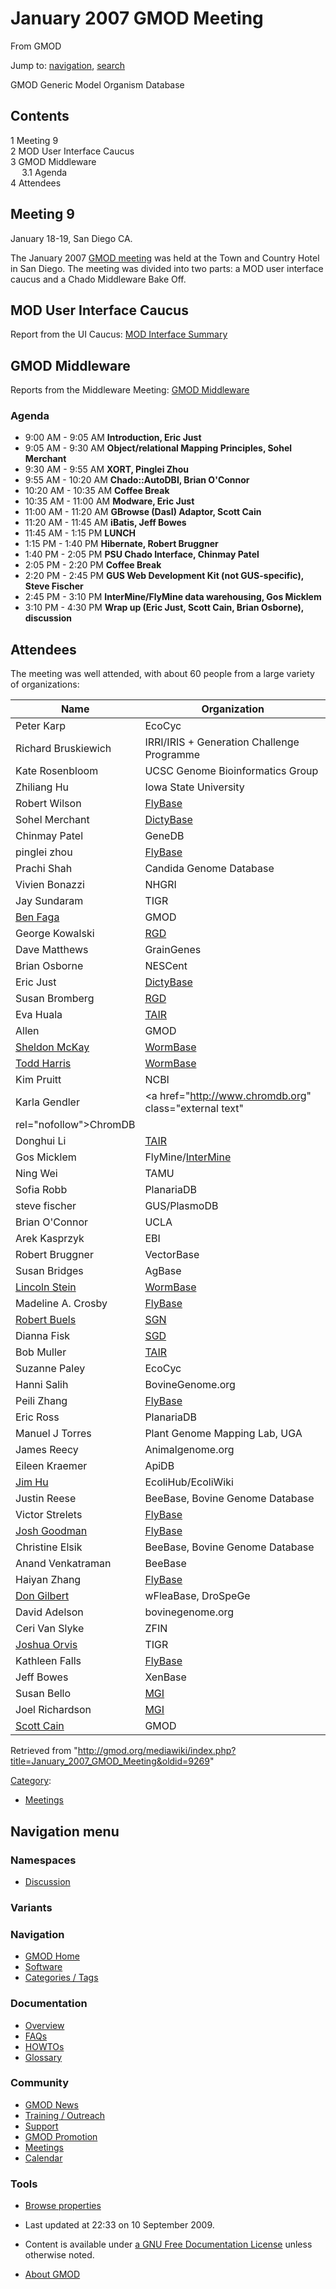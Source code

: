 <div id="mw-page-base" class="noprint">

</div>

<div id="mw-head-base" class="noprint">

</div>

<div id="content" class="mw-body" role="main">

<span id="top"></span>

<div id="mw-js-message" style="display:none;">

</div>



# <span dir="auto">January 2007 GMOD Meeting</span>

<div id="bodyContent">

<div id="siteSub">

From GMOD

</div>

<div id="contentSub">

</div>

<div id="jump-to-nav" class="mw-jump">

Jump to: [navigation](#mw-navigation), [search](#p-search)

</div>

<div id="mw-content-text" class="mw-content-ltr" lang="en" dir="ltr">

GMOD Generic Model Organism Database

<div id="toc" class="toc">

<div id="toctitle">

## Contents

</div>

- [<span class="tocnumber">1</span> <span class="toctext">Meeting
  9</span>](#Meeting_9)
- [<span class="tocnumber">2</span> <span class="toctext">MOD User
  Interface Caucus</span>](#MOD_User_Interface_Caucus)
- [<span class="tocnumber">3</span> <span class="toctext">GMOD
  Middleware</span>](#GMOD_Middleware)
  - [<span class="tocnumber">3.1</span>
    <span class="toctext">Agenda</span>](#Agenda)
- [<span class="tocnumber">4</span>
  <span class="toctext">Attendees</span>](#Attendees)

</div>

## <span id="Meeting_9" class="mw-headline">Meeting 9</span>

January 18-19, San Diego CA.

The January 2007 [GMOD meeting](Meetings "Meetings") was held at the
Town and Country Hotel in San Diego. The meeting was divided into two
parts: a MOD user interface caucus and a Chado Middleware Bake Off.

## <span id="MOD_User_Interface_Caucus" class="mw-headline">MOD User Interface Caucus</span>

Report from the UI Caucus: [MOD Interface
Summary](MOD_Face_Summary "MOD Face Summary")

## <span id="GMOD_Middleware" class="mw-headline">GMOD Middleware</span>

Reports from the Middleware Meeting: [GMOD
Middleware](GMOD_Middleware "GMOD Middleware")

  

### <span id="Agenda" class="mw-headline">Agenda</span>

- 9:00 AM - 9:05 AM **Introduction, Eric Just**
- 9:05 AM - 9:30 AM **Object/relational Mapping Principles, Sohel
  Merchant**
- 9:30 AM - 9:55 AM **XORT, Pinglei Zhou**
- 9:55 AM - 10:20 AM **Chado::AutoDBI, Brian O'Connor**
- 10:20 AM - 10:35 AM **Coffee Break**
- 10:35 AM - 11:00 AM **Modware, Eric Just**
- 11:00 AM - 11:20 AM **GBrowse (DasI) Adaptor, Scott Cain**
- 11:20 AM - 11:45 AM **iBatis, Jeff Bowes**
- 11:45 AM - 1:15 PM **LUNCH**
- 1:15 PM - 1:40 PM **Hibernate, Robert Bruggner**
- 1:40 PM - 2:05 PM **PSU Chado Interface, Chinmay Patel**
- 2:05 PM - 2:20 PM **Coffee Break**
- 2:20 PM - 2:45 PM **GUS Web Development Kit (not GUS-specific), Steve
  Fischer**
- 2:45 PM - 3:10 PM **InterMine/FlyMine data warehousing, Gos Micklem**
- 3:10 PM - 4:30 PM **Wrap up (Eric Just, Scott Cain, Brian Osborne),
  discussion**

## <span id="Attendees" class="mw-headline">Attendees</span>

The meeting was well attended, with about 60 people from a large variety
of organizations:

| Name | Organization |
|----|----|
| Peter Karp | EcoCyc |
| Richard Bruskiewich | IRRI/IRIS + Generation Challenge Programme |
| Kate Rosenbloom | UCSC Genome Bioinformatics Group |
| Zhiliang Hu | Iowa State University |
| Robert Wilson | [FlyBase](Category:FlyBase "Category:FlyBase") |
| Sohel Merchant | [DictyBase](Category:DictyBase "Category:DictyBase") |
| Chinmay Patel | GeneDB |
| pinglei zhou | [FlyBase](Category:FlyBase "Category:FlyBase") |
| Prachi Shah | Candida Genome Database |
| Vivien Bonazzi | NHGRI |
| Jay Sundaram | TIGR |
| [Ben Faga](User:Faga "User:Faga") | GMOD |
| George Kowalski | [RGD](Category:RGD "Category:RGD") |
| Dave Matthews | GrainGenes |
| Brian Osborne | NESCent |
| Eric Just | [DictyBase](Category:DictyBase "Category:DictyBase") |
| Susan Bromberg | [RGD](Category:RGD "Category:RGD") |
| Eva Huala | [TAIR](Category:TAIR "Category:TAIR") |
| Allen | GMOD |
| [Sheldon McKay](User:Mckays "User:Mckays") | [WormBase](Category:WormBase "Category:WormBase") |
| [Todd Harris](User:Tharris "User:Tharris") | [WormBase](Category:WormBase "Category:WormBase") |
| Kim Pruitt | NCBI |
| Karla Gendler | <a href="http://www.chromdb.org" class="external text"
rel="nofollow">ChromDB</a> |
| Donghui Li | [TAIR](Category:TAIR "Category:TAIR") |
| Gos Micklem | FlyMine/[InterMine](InterMine "InterMine") |
| Ning Wei | TAMU |
| Sofia Robb | PlanariaDB |
| steve fischer | GUS/PlasmoDB |
| Brian O'Connor | UCLA |
| Arek Kasprzyk | EBI |
| Robert Bruggner | VectorBase |
| Susan Bridges | AgBase |
| [Lincoln Stein](User:Lstein "User:Lstein") | [WormBase](Category:WormBase "Category:WormBase") |
| Madeline A. Crosby | [FlyBase](Category:FlyBase "Category:FlyBase") |
| [Robert Buels](User:RobertBuels "User:RobertBuels") | [SGN](Category:SGN "Category:SGN") |
| Dianna Fisk | [SGD](Category:SGD "Category:SGD") |
| Bob Muller | [TAIR](Category:TAIR "Category:TAIR") |
| Suzanne Paley | EcoCyc |
| Hanni Salih | BovineGenome.org |
| Peili Zhang | [FlyBase](Category:FlyBase "Category:FlyBase") |
| Eric Ross | PlanariaDB |
| Manuel J Torres | Plant Genome Mapping Lab, UGA |
| James Reecy | Animalgenome.org |
| Eileen Kraemer | ApiDB |
| [Jim Hu](User:JimHu.1 "User:JimHu") | EcoliHub/EcoliWiki |
| Justin Reese | BeeBase, Bovine Genome Database |
| Victor Strelets | [FlyBase](Category:FlyBase "Category:FlyBase") |
| [Josh Goodman](User:Jogoodma "User:Jogoodma") | [FlyBase](Category:FlyBase "Category:FlyBase") |
| Christine Elsik | BeeBase, Bovine Genome Database |
| Anand Venkatraman | BeeBase |
| Haiyan Zhang | [FlyBase](Category:FlyBase "Category:FlyBase") |
| [Don Gilbert](User:Dongilbert "User:Dongilbert") | wFleaBase, DroSpeGe |
| David Adelson | bovinegenome.org |
| Ceri Van Slyke | ZFIN |
| [Joshua Orvis](User:Jorvis "User:Jorvis") | TIGR |
| Kathleen Falls | [FlyBase](Category:FlyBase "Category:FlyBase") |
| Jeff Bowes | XenBase |
| Susan Bello | [MGI](Category:MGI "Category:MGI") |
| Joel Richardson | [MGI](Category:MGI "Category:MGI") |
| [Scott Cain](User:Scott "User:Scott") | GMOD |

</div>

<div class="printfooter">

Retrieved from
"<http://gmod.org/mediawiki/index.php?title=January_2007_GMOD_Meeting&oldid=9269>"

</div>

<div id="catlinks" class="catlinks">

<div id="mw-normal-catlinks" class="mw-normal-catlinks">

[Category](Special:Categories "Special:Categories"):

- [Meetings](Category:Meetings "Category:Meetings")

</div>

</div>

<div class="visualClear">

</div>

</div>

</div>

<div id="mw-navigation">

## Navigation menu

<div id="mw-head">



<div id="left-navigation">

<div id="p-namespaces" class="vectorTabs" role="navigation"
aria-labelledby="p-namespaces-label">

### Namespaces


- <span id="ca-talk"><a
  href="http://gmod.org/mediawiki/index.php?title=Talk:January_2007_GMOD_Meeting&amp;action=edit&amp;redlink=1"
  accesskey="t"
  title="Discussion about the content page [t]">Discussion</a></span>

</div>

<div id="p-variants" class="vectorMenu emptyPortlet" role="navigation"
aria-labelledby="p-variants-label">

### 

### Variants[](#)

<div class="menu">

</div>

</div>

</div>





</div>

</div>

</div>

<div id="mw-panel">

<div id="p-logo" role="banner">

<a href="Main_Page"
style="background-image: url(../images/GMOD-cogs.png);"
title="Visit the main page"></a>

</div>

<div id="p-Navigation" class="portal" role="navigation"
aria-labelledby="p-Navigation-label">

### Navigation

<div class="body">

- <span id="n-GMOD-Home">[GMOD Home](Main_Page)</span>
- <span id="n-Software">[Software](GMOD_Components)</span>
- <span id="n-Categories-.2F-Tags">[Categories /
  Tags](Categories)</span>

</div>

</div>

<div id="p-Documentation" class="portal" role="navigation"
aria-labelledby="p-Documentation-label">

### Documentation

<div class="body">

- <span id="n-Overview">[Overview](Overview)</span>
- <span id="n-FAQs">[FAQs](Category:FAQ)</span>
- <span id="n-HOWTOs">[HOWTOs](Category:HOWTO)</span>
- <span id="n-Glossary">[Glossary](Glossary)</span>

</div>

</div>

<div id="p-Community" class="portal" role="navigation"
aria-labelledby="p-Community-label">

### Community

<div class="body">

- <span id="n-GMOD-News">[GMOD News](GMOD_News)</span>
- <span id="n-Training-.2F-Outreach">[Training /
  Outreach](Training_and_Outreach)</span>
- <span id="n-Support">[Support](Support)</span>
- <span id="n-GMOD-Promotion">[GMOD Promotion](GMOD_Promotion)</span>
- <span id="n-Meetings">[Meetings](Meetings)</span>
- <span id="n-Calendar">[Calendar](Calendar)</span>

</div>

</div>

<div id="p-tb" class="portal" role="navigation"
aria-labelledby="p-tb-label">

### Tools

<div class="body">


- <span id="t-smwbrowselink"><a href="Special%3ABrowse/January_2007_GMOD_Meeting"
  rel="smw-browse">Browse properties</a></span>


</div>

</div>

</div>

</div>

<div id="footer" role="contentinfo">

- <span id="footer-info-lastmod">Last updated at 22:33 on 10 September
  2009.</span>
<!-- - <span id="footer-info-viewcount">35,226 page views.</span> -->
- <span id="footer-info-copyright">Content is available under
  <a href="http://www.gnu.org/licenses/fdl-1.3.html" class="external"
  rel="nofollow">a GNU Free Documentation License</a> unless otherwise
  noted.</span>

<!-- -->

- <span id="footer-places-about">[About
  GMOD](GMOD:About "GMOD:About")</span>

<!-- -->






</div>
